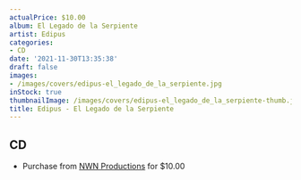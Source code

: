 ```yaml
---
actualPrice: $10.00
album: El Legado de la Serpiente
artist: Edipus
categories:
- CD
date: '2021-11-30T13:35:38'
draft: false
images:
- /images/covers/edipus-el_legado_de_la_serpiente.jpg
inStock: true
thumbnailImage: /images/covers/edipus-el_legado_de_la_serpiente-thumb.jpg
title: Edipus - El Legado de la Serpiente
---
```


## CD
* Purchase from [NWN Productions](http://shop.nwnprod.com/index.php?route=product/product&path=93&product_id=6855&sort=pd.name&order=ASC) for $10.00
